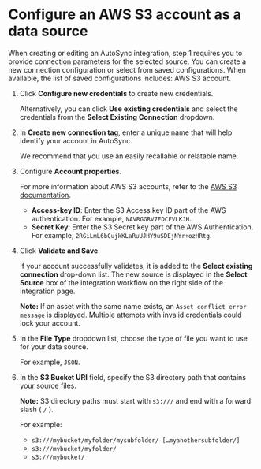 # Configure an AWS S3 account as a data source

When creating or editing an AutoSync integration, step 1 requires you to provide connection parameters for the selected source. You can create a new connection configuration or select from saved configurations. When available, the list of saved configurations includes: AWS S3 account.

1.  Click **Configure new credentials** to create new credentials.

    Alternatively, you can click **Use existing credentials** and select the credentials from the **Select Existing Connection** dropdown.

2.  In **Create new connection tag**, enter a unique name that will help identify your account in AutoSync.

    We recommend that you use an easily recallable or relatable name.

3.  Configure **Account properties**.

    For more information about AWS S3 accounts, refer to the [AWS S3 documentation](https://docs.aws.amazon.com/s3/index.html).

    -   **Access-key ID**: Enter the S3 Access key ID part of the AWS authentication. For example, `NAVRGGRV7EDCFVLKJH`.
    -   **Secret Key**: Enter the S3 Secret key part of the AWS Authentication. For example, `2RGiLmL6bCujkKLaRuUJHY9uSDEjNYr+ozHRtg`.
4.  Click **Validate and Save**.

    If your account successfully validates, it is added to the **Select existing connection** drop-down list. The new source is displayed in the **Select Source** box of the integration workflow on the right side of the integration page.

    **Note:** If an asset with the same name exists, an `Asset conflict error message` is displayed. Multiple attempts with invalid credentials could lock your account.

5.  In the **File Type** dropdown list, choose the type of file you want to use for your data source.

    For example, `JSON`.

6.  In the **S3 Bucket URI** field, specify the S3 directory path that contains your source files.

    **Note:** S3 directory paths must start with `s3:///` and end with a forward slash \( `/` \).

    For example:

    -   `s3:///mybucket/myfolder/mysubfolder/ […myanothersubfolder/]`
    -   `s3:///mybucket/myfolder/`
    -   `s3:///mybucket/`

